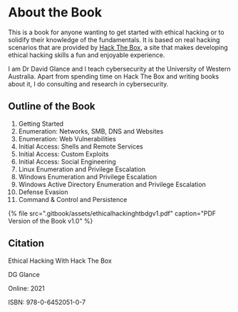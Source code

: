 # About the Book

This is a book for anyone wanting to get started with ethical hacking or to solidify their knowledge of the fundamentals. It is based on real hacking scenarios that are provided by [Hack The Box](https://www.hackthebox.eu), a site that makes developing ethical hacking skills a fun and enjoyable experience. 

I am Dr David Glance and I teach cybersecurity at the University of Western Australia. Apart from spending time on Hack The Box and writing books about it, I do consulting and research in cybersecurity.

## Outline of the Book

1. Getting Started
2. Enumeration: Networks, SMB, DNS and Websites
3. Enumeration: Web Vulnerabilities
4. Initial Access: Shells and Remote Services
5. Initial Access: Custom Exploits
6. Initial Access: Social Engineering
7. Linux Enumeration and Privilege Escalation
8. Windows Enumeration and Privilege Escalation
9. Windows Active Directory Enumeration and Privilege Escalation
10. Defense Evasion
11. Command & Control and Persistence

{% file src=".gitbook/assets/ethicalhackinghtbdgv1.pdf" caption="PDF Version of the Book  v1.0" %}

## Citation

Ethical Hacking With Hack The Box

DG Glance

Online: 2021

ISBN: 978-0-6452051-0-7

